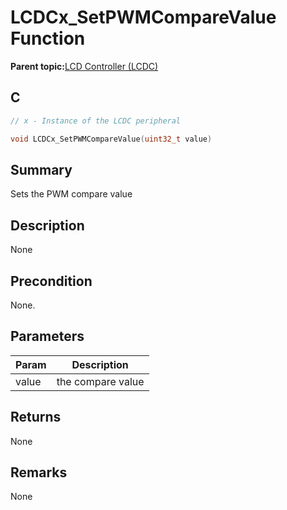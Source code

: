 # LCDCx\_SetPWMCompareValue Function

**Parent topic:**[LCD Controller \(LCDC\)](GUID-6C399A67-3956-464B-9055-02C390FC3228.md)

## C

```c
// x - Instance of the LCDC peripheral

void LCDCx_SetPWMCompareValue(uint32_t value)
```

## Summary

Sets the PWM compare value

## Description

None

## Precondition

None.

## Parameters

|Param|Description|
|-----|-----------|
|value|the compare value|

## Returns

None

## Remarks

None


